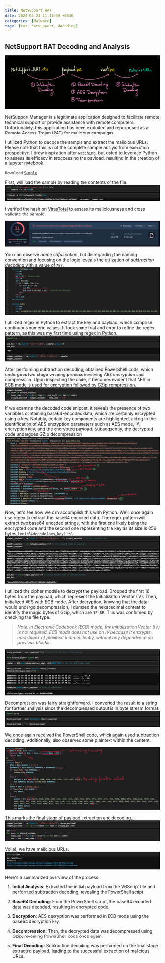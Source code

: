 ```yaml
---
title: NetSupport RAT
date: 2024-03-23 11:15:00 +0530
categories: [Malware]
tags: [rat, netsupport, decoding]
---
```



## NetSupport RAT Decoding and Analysis

![](assets/images/netsupport_rat/netsupport_rat_decoding.png)

NetSupport Manager is a legitimate application designed to facilitate remote technical support or provide assistance with remote computers. Unfortunately, this application has been exploited and repurposed as a Remote Access Trojan (RAT) for malicious campaigns.

I utilized Python to decode the sample and extract the malicious URLs. Please note that this is not the complete sample analyis from execution prespective. I drew inspiration after [`watching`](https://youtu.be/CIg4TXFJRK0), but opted to leverage Python to assess its efficacy in proccessing the payload, resulting in the creation of a jupyter [notebook](https://github.com/zen29d/zen29d.github.io/blob/main/assets/other/NetSupport_RAT_Decoding.ipynb).


`Download` [`Sample`](https://bazaar.abuse.ch/sample/befc7ebbea2d04c14e45bd52b1db9427afce022d7e2df331779dae3dfe85bfab/?ref=embee-research.ghost.io)

First, will load the sample by reading the contents of the file.
![](assets/images/netsupport_rat/load_sample.png)

I verifed the hash on [VirusTotal](https://www.virustotal.com/gui/file/2d48b04eb26654eaf3c4431d190257e46c409339426d75e0f0e2ac074dfbab6f) to assess its maliciousness and cross validate the sample.

![](assets/images/netsupport_rat/virustotal.png) 

You can observe *name obfuscation*, but disregarding the naming convention and focusing on the logic reveals the utilization of *subtraction decoding* with a value of `787`.
![](assets/images/netsupport_rat/load_code.png)

I utilized regex in Python to extract the key and payload, which comprise continuous numeric values. It took some trial and error to refine the regex pattern, as this was my first time using regex in Python.
![](assets/images/netsupport_rat/extract_payload_1.png)

After performing subtraction decoding, obtained PowerShell code, which undergoes two stage wraping process involving AES encryption and compression. Upon inspecting the code, it becomes evident that AES in ECB mode is used for encryption followed by GZip compression.
![](assets/images/netsupport_rat/decoding_payload_1.png)

If we examine the decoded code snippet, it reveals the presence of two variables containing base64-encoded data, which are certainly encrypted using a key. Notably, certain key components are highlighted, aiding in the identification of AES encryption parameters such as AES mode, IV, encryption key, and the encrypted payload. Subsequently, the decrypted code undergoes GZip decompression.
![](assets/images/netsupport_rat/decoded_stage_1.png)

Now, let's see how we can accomplish this with Python. We'll once again use regex to extract the base64 encoded data. The regex pattern will extract two base64 encoded strings, with the first one likely being the encrypted code and the second one representing the key as its size is 256 bytes,`len(b64decode(aes_key))*8`.
![](assets/images/netsupport_rat/extract_base64.png)

I utilized the cipher module to decrypt the payload. Dropped the first 16 bytes from the payload, which represent the Initialization Vector (IV). Then, initialized AES with ECB mode. After decryption, knowing that the data would undergo decompression, I dumped the hexadecimal content to identify the magic bytes of Gzip, which are `1F 8B`. This was confirmed by checking the file type.

> _Note: In Electronic Codebook (ECB) mode, the Initialization Vector (IV) is not required. ECB mode does not use an IV because it encrypts each block of plaintext independently, without any dependence on previous blocks._

![](assets/images/netsupport_rat/decryption.png)

Decompression was fairly straightforward. I converted the result to a string for further analysis since the decompressed output is in byte stream format.
![](assets/images/netsupport_rat/decompression.png)

We once again received the PowerShell code, which again used subtraction decoding. Additionally, also observed some plaintext within the content.

![](assets/images/netsupport_rat/code_stage_2.png)

This marks the final stage of payload extraction and decoding...
![](assets/images/netsupport_rat/stage_3.png)

Voila!, we have malicious URLs.
![](assets/images/netsupport_rat/ioc.png)

Here's a summarized overview of the process:
1. **Initial Analysis**: Extracted the initial payload from the VBScript file and performed subtraction decoding, revealing the PowerShell script.

2. **Base64 Decoding**: From the PowerShell script, the base64 encoded data was decoded, resulting in encrypted code.

3. **Decryption**: AES decryption was performed in ECB mode using the base64 decryption key.

4. **Decompression**: Then, the decrypted data was decompressed using Gzip, revealing PowerShell code once again.

5. **Final Decoding**: Subtraction decoding was performed on the final stage extracted payload, leading to the successful extraction of malicious URLs.
